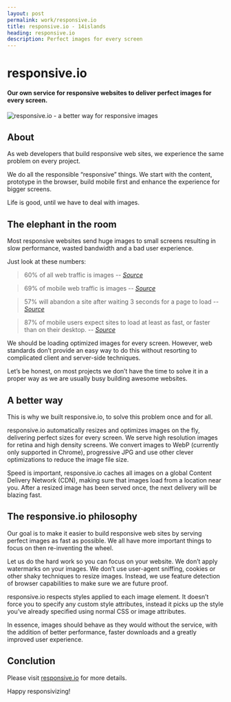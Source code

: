 ```yaml
---
layout: post
permalink: work/responsive.io
title: responsive.io - 14islands
heading: responsive.io
description: Perfect images for every screen
---
```


# responsive.io

#### Our own service for responsive websites to deliver perfect images for every screen.

![responsive.io - a better way for responsive images](https://dl.dropboxusercontent.com/u/56886446/Blog/responsiveio2.jpg)

## About 

As web developers that build responsive web sites, we experience the same problem on every project.

We do all the responsible “responsive” things. We start with the content, prototype in the browser, build mobile first and enhance the experience for bigger screens.

Life is good, until we have to deal with images.


## The elephant in the room

Most responsive websites send huge images to small screens resulting in slow performance, wasted bandwidth and a bad user experience.

Just look at these numbers:

> 60% of all web traffic is images
> -- <cite>[Source](http://httparchive.org/interesting.php#bytesperpage)</cite>

> 69% of mobile web traffic is images 
> -- <cite>[Source](http://mobile.httparchive.org/interesting.php#bytesperpage)</cite>

> 57% will abandon a site after waiting 3 seconds for a page to load 
> -- <cite>[Source](http://www.radware.com/Products/FastView/?utm_source=strangeloop&utm_medium=slforward&utm_campaign=slmoving)</cite>

> 87% of mobile users expect sites to load at least as fast, or faster than on their desktop.
> -- <cite>[Source](http://www.radware.com/Products/FastView/?utm_source=strangeloop&utm_medium=slforward&utm_campaign=slmoving)</cite>

We should be loading optimized images for every screen. However, web standards don’t provide an easy way to do this without resorting to complicated client and server-side techniques.

Let’s be honest, on most projects we don’t have the time to solve it in a proper way as we are usually busy building awesome websites.

## A better way

This is why we built responsive.io, to solve this problem once and for all.

responsive.io automatically resizes and optimizes images on the fly, delivering perfect sizes for every screen. We serve high resolution images for retina and high density screens. We convert images to WebP (currently only supported in Chrome), progressive JPG and use other clever optimizations to reduce the image file size.

Speed is important, responsive.io caches all images on a global Content Delivery Network (CDN), making sure that images load from a location near you. After a resized image has been served once, the next delivery will be blazing fast.


## The responsive.io philosophy

Our goal is to make it easier to build responsive web sites by serving perfect images as fast as possible. We all have more important things to focus on then re-inventing the wheel.

Let us do the hard work so you can focus on your website.
We don’t apply watermarks on your images. We don’t use user-agent sniffing, cookies or other shaky techniques to resize images. Instead, we use feature detection of browser capabilities to make sure we are future proof.

responsive.io respects styles applied to each image element. It doesn’t force you to specify any custom style attributes, instead it picks up the style you’ve already specified using normal CSS or image attributes.

In essence, images should behave as they would without the service, with the addition of better performance, faster downloads and a greatly improved user experience.


## Conclution

Please visit [responsive.io](http://responsive.io) for more details.

Happy responsivizing!
